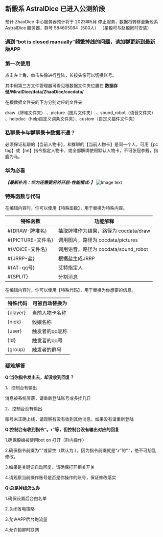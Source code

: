 ## 新骰系 AstralDice 已进入公测阶段

预计 ZhaoDice 中心服务器预计将于 2023年5月 停止服务，数据将转移至新骰系 AstralDice 服务器，群号 584605084（500人）
（星骰可与赵骰同时安装）

### 遇到“bot is closed manually”频繁掉线的问题，请加群更新到最新版APP

### 第一次使用
点击左上角，单击头像进行登陆，长按头像可以切换账号。 

其中用第三方文件管理器可看见根数据文件夹位置在 **数据存储/MiraiDice/data/ZhaoDice/cocdata/** 

在根数据文件夹的下方分别对应的文件夹 

draw（牌堆文件夹） 、picture（图片文件夹） 、sound_robot（语音文件夹） 、helpdoc（help自定义词条文件夹）、custom（自定义插件文件夹）

### 私聊录卡与群聊录卡数据不通？
必须保证私聊的【当前人物卡】，和群聊的【当前人物卡】是同一个人，可用【pc tag】或【nn】指令指定人物卡，或全部解绑使用默认人物卡，不可张冠李戴，指鹿为马。

### 华为必看
***【最新补充：华为还需要另外开启-性能模式-】***
![Image text](https://z3.ax1x.com/2021/07/13/WkIbFJ.jpg)


### 特殊函数与代码
在编辑内容时，你可以使用【特殊函数】，用于替换为特殊内容。

|  特殊函数   | 功能解释  |
|  ----  | ----  |
| #{DRAW-牌堆名}  | 抽取牌堆作为结果，路径为 cocdata/draw |
| #{PICTURE-文件名}  | 调用图片，路径为 cocdata/pictures |
| #{VOICE-文件名}  | 调用语音，路径为 cocdata/sound_robot |
| #{JRRP-盐}  | 根据盐生成JRRP |
| #{AT-qq号}  | 艾特指定人 |
| #{SPLIT}  | 分割消息 |

在编辑内容时，你可以使用【特殊代码】，用于替换为你想要的信息。

|  特殊代码   | 可被自动替换为  |
|  ----  | ----  |
| {player}  | 当前人物卡名称 |
| {nick}  | 骰娘名称 |
| {user}  | 触发者的qq昵称 |
| {id}  | 触发者的qq号 |
| {group}  | 触发者的群号 |

### 疑难解答

**Q:当你指令发出去，却没收到回复？**

1、控制台有输出 

消息被系统屏蔽，请重新登陆账号或多挂几日 

2、控制台没有输出 

账号未正确上线，请观察有没有收到其他消息，如果没有请重新登陆

**Q:控制台有收到指令“。r”等，但控制台没有输出对应的回复**

1.确保骰娘被使用bot on 打开（群内操作）

2.确保指令前缀为“.”或留空（默认为.），因为指令前缀就是“.r”的“.”，绝不可胡乱修改。

3.如果是关键词自动回复，请确保打开相关开关

4.请观察当前操作账号是否是你操作的账号，保证修改落实

**Q:总是掉线怎么办**

1.确保设置后台白名单

2.关闭省电策略

3.允许APP后台跑流量

4.允许锁屏时联网


